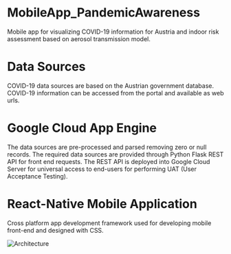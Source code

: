 # MobileApp_PandemicAwareness
Mobile app for visualizing COVID-19 information for Austria and indoor risk assessment based on aerosol transmission model.

# Data Sources
COVID-19 data sources are based on the Austrian government database. COVID-19 information can be accessed from the portal and available as web urls.

# Google Cloud App Engine
The data sources are pre-processed and parsed removing zero or null records. The required data sources are provided through Python Flask REST API for front end requests. The REST API is deployed into Google Cloud Server for universal access to end-users for performing UAT (User Acceptance Testing).

# React-Native Mobile Application
Cross platform app development framework used for developing mobile front-end and designed with CSS.

![Architecture]('./image/SystemArchOverviewDiagram-Thesis.png')
